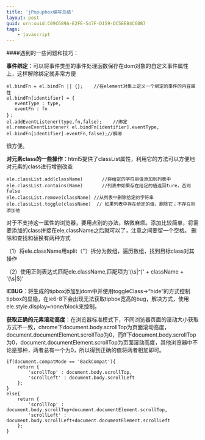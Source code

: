 ```yaml
---
title: 'jPopupbox编写总结'
layout: post
guid: urn:uuid:C09C689A-E2FE-547F-D159-DC5EE84C60B7
tags:
    - javascript
---
```

####遇到的一些问题和技巧： 

**事件绑定**：可以将事件类型的事件处理函数保存在dom对象的自定义事件属性上，这样解除绑定就非常方便

    el.bindFn = el.bindFn || {};    //在element对象上定义一个绑定的事件的内容属性
    el.bindFn[identifier] = {
       eventType : type,
       eventFn : fn
    }；                                  
    el.addEventListener(type,fn,false);    //绑定
    el.removeEventListener( el.bindFn[identifier].eventType, el.bindFn[identifier].eventFn,false);//解绑

很方便。

**对元素class的一些操作**：html5提供了classList属性，利用它的方法可以方便地对元素的class进行增删改查

    ele.classList.add(className)       //将给定的字符串值添加到列表中
    ele.classList.contains(Name)       //列表中如果存在给定的值返回ture，否则false
    ele.classList.remove(className) //从列表中删除给定的字符串
    ele.classList.toggle(className)  // 如果列表中存在给定的值，删除它；不存在则添加他

对于不支持这一属性的浏览器，要用点别的办法，略微麻烦。添加比较简单，将需要添加的class拼接在ele,className之后就可以了，注意之间要留一个空格。
删除和查找和替换有两种方式

（1）将ele.className用split（’‘）拆分为数组，遍历数组，找到目标class对其操作

（2）使用正则表达式匹配ele.className,匹配项为'(\\s|^)' + className + '(\\s|$)'

**IEBUG**：将生成的tipbox添加到dom中并使用toggleClass->“hide”的方式控制tipbox的显隐，在ie6-8下会出现无法获取tipbox宽高的bug，解决方式，使用ele.style.display=none/block来控制。

**获取正确的元素滚动高度**：在浏览器标准模式下，不同浏览器页面的滚动大小获取方式不一致，chrome下document.body.scrollTop为页面滚动高度，document.documentElement.scrollTop为0，而ff下document.body.scrollTop为0，document.documentElement.scrollTop为页面滚动高度，其他浏览器中不论是那种，两者总有一个为0，所以得到正确的值将两者相加即可。

    if(document.compatMode == 'BackCompat'){
        return {
            'scrollTop' : document.body.scrollTop,
            'scrollLeft' : document.body.scrollLeft
        };
    }
    else{
        return {
            'scrollTop' : document.body.scrollTop+document.documentElement.scrollTop,
            'scrollLeft' : document.body.scrollLeft+document.documentElement.scrollLeft
        };           
    }
